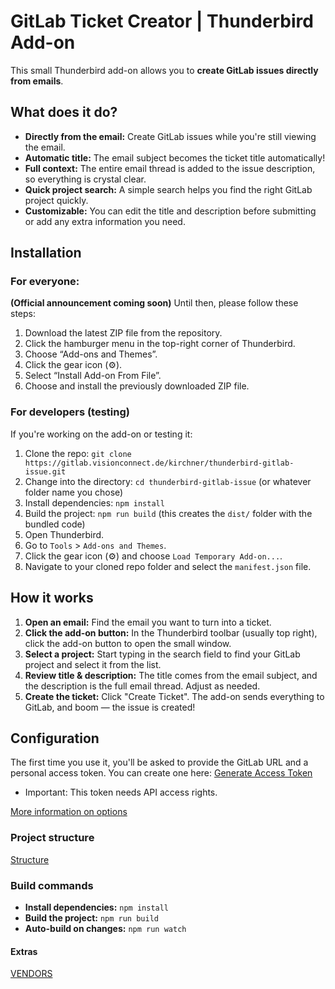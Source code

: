 # GitLab Ticket Creator | Thunderbird Add-on

This small Thunderbird add-on allows you to **create GitLab issues directly from emails**.

## What does it do?

* **Directly from the email:** Create GitLab issues while you're still viewing the email.
* **Automatic title:** The email subject becomes the ticket title automatically!
* **Full context:** The entire email thread is added to the issue description, so everything is crystal clear.
* **Quick project search:** A simple search helps you find the right GitLab project quickly.
* **Customizable:** You can edit the title and description before submitting or add any extra information you need.

## Installation

### For everyone:

**(Official announcement coming soon)**
Until then, please follow these steps:

1. Download the latest ZIP file from the repository.
2. Click the hamburger menu in the top-right corner of Thunderbird.
3. Choose “Add-ons and Themes”.
4. Click the gear icon (⚙️).
5. Select “Install Add-on From File”.
6. Choose and install the previously downloaded ZIP file.

### For developers (testing)

If you're working on the add-on or testing it:

1. Clone the repo: `git clone https://gitlab.visionconnect.de/kirchner/thunderbird-gitlab-issue.git`
2. Change into the directory: `cd thunderbird-gitlab-issue` (or whatever folder name you chose)
3. Install dependencies: `npm install`
4. Build the project: `npm run build` (this creates the `dist/` folder with the bundled code)
5. Open Thunderbird.
6. Go to `Tools` > `Add-ons and Themes`.
7. Click the gear icon (⚙️) and choose `Load Temporary Add-on...`.
8. Navigate to your cloned repo folder and select the `manifest.json` file.

## How it works

1. **Open an email:** Find the email you want to turn into a ticket.
2. **Click the add-on button:** In the Thunderbird toolbar (usually top right), click the add-on button to open the small window.
3. **Select a project:** Start typing in the search field to find your GitLab project and select it from the list.
4. **Review title & description:** The title comes from the email subject, and the description is the full email thread. Adjust as needed.
5. **Create the ticket:** Click "Create Ticket". The add-on sends everything to GitLab, and boom — the issue is created!

## Configuration

The first time you use it, you'll be asked to provide the GitLab URL and a personal access token.
You can create one here: [Generate Access Token](https://gitlab.visionconnect.de/-/user_settings/personal_access_tokens)

* Important: This token needs API access rights.

[More information on options](./md/OPTIONS_en.md)

### Project structure

[Structure](./md/STRUCTURE_en.md)

### Build commands

* **Install dependencies:** `npm install`
* **Build the project:** `npm run build`
* **Auto-build on changes:** `npm run watch`

#### Extras

[VENDORS](./src/libs/VENDORS.md)
